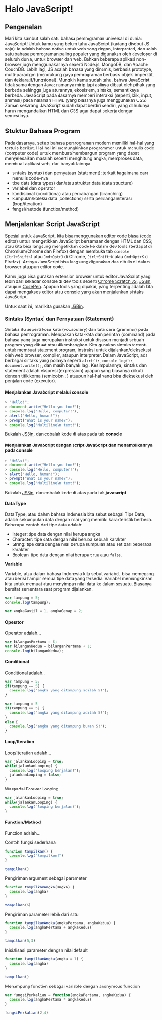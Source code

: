 # Halo JavaScript!

## Pengenalan

Mari kita sambut salah satu bahasa pemrograman universal di dunia: JavaScript! Untuk kamu yang belum tahu JavaScript (kadang disebut JS saja); ia adalah bahasa native untuk web yang ringan, interpreted, dan salah satu bahasa pemrograman paling populer yang digunakan oleh developer di seluruh dunia, untuk browser dan web. Bahkan beberapa aplikasi non-browser juga menggunakannya seperti Node.js, MongoDB, dan Apache CouchDB. Lebih lagi, JS adalah bahasa yang dinamis, berbasis prototype, multi-paradigm (mendukung gaya pemrograman berbasis objek, imperatif, dan deklaratif/fungsional). Mungkin kamu sudah tahu, bahwa JavaScript tidak sama dengan Java; namanya mirip tapi aslinya dibuat oleh pihak yang berbeda sehingga juga aturannya, ekosistem, sintaks, semantiknya berbeda. JavaScript pada dasarnya memberi interaksi (seperti, klik, input, animasi) pada halaman HTML (yang biasanya juga menggunakan CSS). Zaman sekarang JavaScript sudah dapat berdiri sendiri, yang dahulunya harus mengandalkan HTML dan CSS agar dapat bekerja dengan semestinya.

## Stuktur Bahasa Program

Pada dasarnya, setiap bahasa pemrograman modern memiliki hal-hal yang tertulis berikut. Hal-hal ini memungkinkan programmer untuk menulis code (computer code) untuk membuat/membangun program yang dapat menyelesaikan masalah seperti menghitung angka, memproses data, membuat aplikasi web, dan banyak lainnya.

- sintaks (syntax) dan pernyataan (statement): terkait bagaimana cara menulis code-nya
- tipe data (data types) dan/atau struktur data (data structure)
- variabel dan operator
- kondisional (conditional) atau percabangan (branching)
- kumpulan/koleksi data (collections) serta perulangan/iterasi (loop/iteration)
- fungsi/metode (function/method)

## Menjalankan Script JavaScript

Spesial untuk JavaScript, kita bisa menggunakan editor code biasa (code editor) untuk mengetikkan JavaScript bersamaan dengan HTML dan CSS; atau kita bisa langsung mengetikkan code ke dalam dev tools (terdapat di Chromium/Chrome dan Firefox) dengan membuka tab `console` (`Ctrl+Shift+J` atau `Cmd+Opt+J` di Chrome, `Ctrl+Shift+K` atau `Cmd+Opt+K` di Firefox). Artinya JavaScript bisa langsung digunakan dan ditulis di dalam browser ataupun editor code.

Kamu juga bisa gunakan extension browser untuk editor JavaScript yang lebih dari sekadar console di dev tools seperti [Chrome Scratch JS](https://chrome.google.com/webstore/detail/scratch-js/alploljligeomonipppgaahpkenfnfkn), [JSBin](http://jsbin.com), ataupun [CodePen](https://codepen.io). Apapun tools yang dipakai, yang terpenting adalah kita dapat mengakses editor atau console yang akan menjalankan sintaks JavaScript.

Untuk saat ini, mari kita gunakan [JSBin](http://jsbin.com?js,console).

### Sintaks (Syntax) dan Pernyataan (Statement)

Sintaks itu seperti kosa kata (vocabulary) dan tata cara (grammar) pada bahasa pemrograman. Merupakan kata-kata dan perintah (command) pada bahasa yang juga merupakan instruksi untuk disusun menjadi sebuah program yang dibuat atau dikembangkan. Kita gunakan sintaks tertentu untuk membuat statement program, instruksi untuk dijalankan/dieksekusi oleh web browser, compiler, ataupun interpreter. Dalam JavaScript, ada berbagai sintaks yang polanya seperti `alert();`, `console.log();`, `document.write();`, dan masih banyak lagi. Kesimpulannya, sintaks dan statement adalah ekspresi (expression) apapun yang biasanya diikuti dengan titik koma (semicolon `;`) ataupun hal-hal yang bisa dieksekusi oleh penjalan code (executor).

#### Menjalankan JavaScript melalui console

```javascript
> "Hello!";
> document.write("Hello you too!");
> console.log("Hello, computer!");
> alert("Hello, human!");
> prompt("What is your name?");
> console.log("Multiline\n text!");
```

Bukalah [JSBin](http://jsbin.com?console), dan cobalah kode di atas pada tab **console**

#### Menjalankan JavaScript dengan script JavaScript dan menampilkannya pada console

```javascript
> "Hello!";
> document.write("Hello you too!");
> console.log("Hello, computer!");
> alert("Hello, human!");
> prompt("What is your name?");
> console.log("Multiline\n text!");
```

Bukalah [JSBin](http://jsbin.com?js,console), dan cobalah kode di atas pada tab **javascript**

#### Data Type

Data Type, atau dalam bahasa Indonesia kita sebut sebagai Tipe Data, adalah sekumpulan data dengan nilai yang memiliki karakteristik berbeda. Beberapa contoh dari tipe data adalah:

- Integer: tipe data dengan nilai berupa angka
- Character: tipe data dengan nilai berupa sebuah karakter
- String: tipe data dengan nilai berupa kumpulan atau set dari beberapa karakter
- Boolean: tipe data dengan nilai berupa `true` atau `false`.  

**Variable**

Variable, atau dalam bahasa Indonesia kita sebut variabel, bisa memegang atau berisi hampir semua tipe data yang tersedia. Variabel memungkinkan kita untuk memuat atau menyimpan nilai data ke dalam sesuatu. Biasanya bersifat sementara saat program dijalankan.

```javascript
var tampung = 5;
console.log(tampung);
```

```javascript
var angkaGanjil = 1, angkaGenap = 2;
```

#### Operator

Operator adalah...

```javascript
var bilanganPertama = 5;
var bilanganKedua = bilanganPertama + 1;
console.log(bilanganKedua);
```

#### Conditional

Conditional adalah...

```javascript
var tampung = 5;
if(tampung == 5) {
  console.log("angka yang ditampung adalah 5!");
}
```

```javascript
var tampung = 5
if(tampung == 5) {
  console.log("angka yang ditampung adalah 5!");
}
else {
  console.log("angka yang ditampung bukan 5!");
}
```

#### Loop/Iteration

Loop/Iteration adalah...

```javascript
var jalankanLooping = true;
while(jalankanLooping) {
  console.log("looping berjalan!");
  jalankanLooping = false;
}
```

Waspadai Forever Looping!

```javascript
var jalankanLooping = true;
while(jalankanLooping) {
  console.log("looping berjalan!");
}
```

#### Function/Method

Function adalah...

Contoh fungsi sederhana

```javascript
function tampilkan() {
  console.log("tampilkan!")
}

tampilkan()
```

Pengiriman argument sebagai parameter

```javascript
function tampilkanAngka(angka) {
  console.log(angka)
}

tampilkan(5)
```

Pengiriman parameter lebih dari satu

```javascript
function tampilkanAngka(angkaPertama, angkaKedua) {
  console.log(angkaPertama + angkaKedua)
}

tampilkan(5,3)
```

Inisialisasi parameter dengan nilai default

```javascript
function tampilkanAngka(angka = 1) {
  console.log(angka)
}

tampilkan()
```

Menampung function sebagai variable dengan anonymous function

```javascript
var fungsiPerkalian = function(angkaPertama, angkaKedua) {
  console.log(angkaPertama * angkaKedua)
}

fungsiPerkalian(2,4)
```
